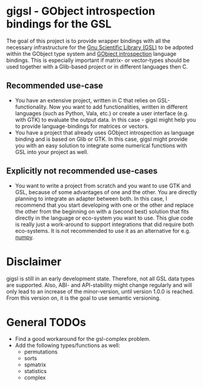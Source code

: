 # gigsl - GObject introspection bindings for the GSL

The goal of this project is to provide wrapper bindings with all the necessary
infrastructure for the [Gnu Scientific Library (GSL)](https://www.gnu.org/software/gsl/)
to be adpoted within the GObject type system and [GObject introspection](https://gi.readthedocs.io/en/latest/)
language bindings.
This is especially important if matrix- or vector-types should be used together
with a Glib-based project or in different languages then C.

## Recommended use-case

* You have an extensive project, written in C that relies on GSL-functionality.
  Now you want to add functionalities, written in different languages (such as
  Python, Vala, etc.) or create a user interface (e.g. with GTK) to evaluate
  the output data. In this case - gigsl might help you to provide
  language-bindings for matrices or vectors.
* You have a project that already uses GObject introspection as language binding
  and is based on Glib or GTK. In this case, gigsl might provide you with an
  easy solution to integrate some numerical functions with GSL into your
  project as well.

## Explicitly not recommended use-cases

* You want to write a project from scratch and you want to use GTK and GSL,
  because of some advantages of one and the other. You are directly planning
  to integrate an adapter between both. In this case, I recommend that you start
  developing with one or the other and replace the other from the beginning on
  with a (second best) solution that fits directly in the language or eco-system
  you want to use. This glue code is really just a work-around to support
  integrations that did require both eco-systems. It is not recommended to use
  it as an alternative for e.g. [numpy](https://github.com/numpy/numpy).

# Disclaimer

gigsl is still in an early development state. Therefore, not all GSL data types
are supported. Also, ABI- and API-stability might change regularly and will only
lead to an increase of the minor-version, until version 1.0.0 is reached. From
this version on, it is the goal to use semantic versioning.

# General TODOs

* Find a good workaround for the gsl-complex problem.
* Add the following types/functions as well:
  * permutations
  * sorts
  * spmatrix
  * statistics
  * complex

